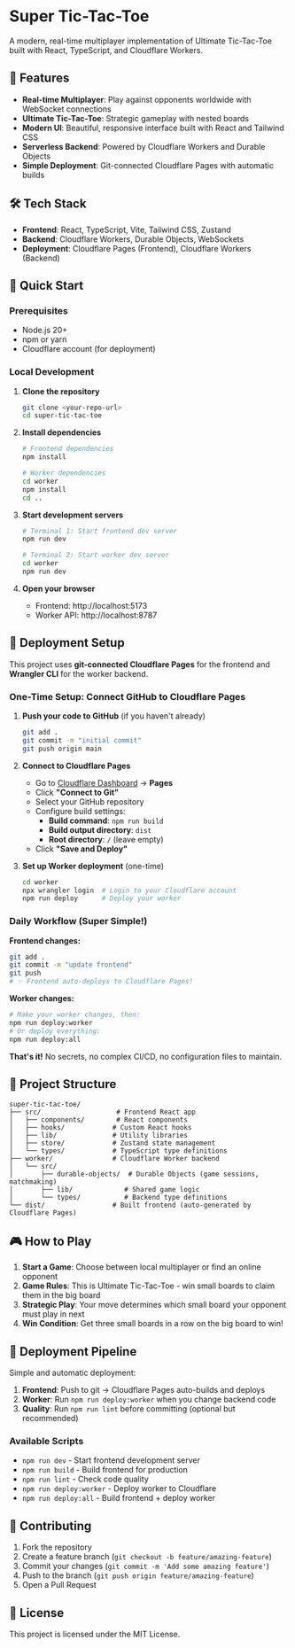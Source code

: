 # Super Tic-Tac-Toe

A modern, real-time multiplayer implementation of Ultimate Tic-Tac-Toe built with React, TypeScript, and Cloudflare Workers.

## 🚀 Features

- **Real-time Multiplayer**: Play against opponents worldwide with WebSocket connections
- **Ultimate Tic-Tac-Toe**: Strategic gameplay with nested boards
- **Modern UI**: Beautiful, responsive interface built with React and Tailwind CSS
- **Serverless Backend**: Powered by Cloudflare Workers and Durable Objects
- **Simple Deployment**: Git-connected Cloudflare Pages with automatic builds

## 🛠️ Tech Stack

- **Frontend**: React, TypeScript, Vite, Tailwind CSS, Zustand
- **Backend**: Cloudflare Workers, Durable Objects, WebSockets
- **Deployment**: Cloudflare Pages (Frontend), Cloudflare Workers (Backend)

## 🚀 Quick Start

### Prerequisites

- Node.js 20+
- npm or yarn
- Cloudflare account (for deployment)

### Local Development

1. **Clone the repository**

   ```bash
   git clone <your-repo-url>
   cd super-tic-tac-toe
   ```

2. **Install dependencies**

   ```bash
   # Frontend dependencies
   npm install

   # Worker dependencies
   cd worker
   npm install
   cd ..
   ```

3. **Start development servers**

   ```bash
   # Terminal 1: Start frontend dev server
   npm run dev

   # Terminal 2: Start worker dev server
   cd worker
   npm run dev
   ```

4. **Open your browser**
   - Frontend: http://localhost:5173
   - Worker API: http://localhost:8787

## 🚀 Deployment Setup

This project uses **git-connected Cloudflare Pages** for the frontend and **Wrangler CLI** for the worker backend.

### One-Time Setup: Connect GitHub to Cloudflare Pages

1. **Push your code to GitHub** (if you haven't already)

   ```bash
   git add .
   git commit -m "initial commit"
   git push origin main
   ```

2. **Connect to Cloudflare Pages**

   - Go to [Cloudflare Dashboard](https://dash.cloudflare.com) → **Pages**
   - Click **"Connect to Git"**
   - Select your GitHub repository
   - Configure build settings:
     - **Build command**: `npm run build`
     - **Build output directory**: `dist`
     - **Root directory**: `/` (leave empty)
   - Click **"Save and Deploy"**

3. **Set up Worker deployment** (one-time)
   ```bash
   cd worker
   npx wrangler login  # Login to your Cloudflare account
   npm run deploy      # Deploy your worker
   ```

### Daily Workflow (Super Simple!)

**Frontend changes:**

```bash
git add .
git commit -m "update frontend"
git push
# ✨ Frontend auto-deploys to Cloudflare Pages!
```

**Worker changes:**

```bash
# Make your worker changes, then:
npm run deploy:worker
# Or deploy everything:
npm run deploy:all
```

**That's it!** No secrets, no complex CI/CD, no configuration files to maintain.

## 📁 Project Structure

```
super-tic-tac-toe/
├── src/                   # Frontend React app
│   ├── components/        # React components
│   ├── hooks/            # Custom React hooks
│   ├── lib/              # Utility libraries
│   ├── store/            # Zustand state management
│   └── types/            # TypeScript type definitions
├── worker/               # Cloudflare Worker backend
│   └── src/
│       ├── durable-objects/  # Durable Objects (game sessions, matchmaking)
│       ├── lib/             # Shared game logic
│       └── types/           # Backend type definitions
└── dist/                 # Built frontend (auto-generated by Cloudflare Pages)
```

## 🎮 How to Play

1. **Start a Game**: Choose between local multiplayer or find an online opponent
2. **Game Rules**: This is Ultimate Tic-Tac-Toe - win small boards to claim them in the big board
3. **Strategic Play**: Your move determines which small board your opponent must play in next
4. **Win Condition**: Get three small boards in a row on the big board to win!

## 🔄 Deployment Pipeline

Simple and automatic deployment:

1. **Frontend**: Push to git → Cloudflare Pages auto-builds and deploys
2. **Worker**: Run `npm run deploy:worker` when you change backend code
3. **Quality**: Run `npm run lint` before committing (optional but recommended)

### Available Scripts

- `npm run dev` - Start frontend development server
- `npm run build` - Build frontend for production
- `npm run lint` - Check code quality
- `npm run deploy:worker` - Deploy worker to Cloudflare
- `npm run deploy:all` - Build frontend + deploy worker

## 🤝 Contributing

1. Fork the repository
2. Create a feature branch (`git checkout -b feature/amazing-feature`)
3. Commit your changes (`git commit -m 'Add some amazing feature'`)
4. Push to the branch (`git push origin feature/amazing-feature`)
5. Open a Pull Request

## 📝 License

This project is licensed under the MIT License.
